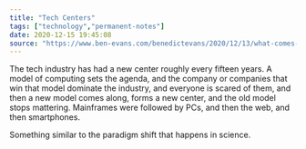 ```yaml
---
title: "Tech Centers"
tags: ["technology","permanent-notes"]
date: 2020-12-15 19:45:08
source: "https://www.ben-evans.com/benedictevans/2020/12/13/what-comes-after-smartphones"
---
```


The tech industry has had a new center roughly every fifteen years. A model of computing sets the agenda, and the company or companies that win that model dominate the industry, and everyone is scared of them, and then a new model comes along, forms a new center, and the old model stops mattering.  Mainframes were followed by PCs, and then the web, and then smartphones. 

Something similar to the paradigm shift that happens in science.
